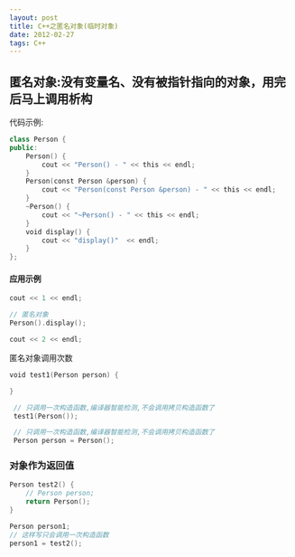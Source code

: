 ```yaml
---
layout: post
title: C++之匿名对象(临时对象)
date: 2012-02-27
tags: C++
---
```

## 匿名对象:没有变量名、没有被指针指向的对象，用完后马上调用析构

代码示例:
```swift
class Person {
public:
	Person() {
		cout << "Person() - " << this << endl;
	}
	Person(const Person &person) {
		cout << "Person(const Person &person) - " << this << endl;
	}
	~Person() {
		cout << "~Person() - " << this << endl;
	}
	void display() {
		cout << "display()"  << endl;
	}
};
```
#### 应用示例

```Swift
cout << 1 << endl;

// 匿名对象
Person().display();

cout << 2 << endl;
```
匿名对象调用次数
```Swift
void test1(Person person) {

}

 // 只调用一次构造函数,编译器智能检测,不会调用拷贝构造函数了
 test1(Person());

 // 只调用一次构造函数,编译器智能检测,不会调用拷贝构造函数了
 Person person = Person();

```

### 对象作为返回值
```Swift
Person test2() {
	// Person person;
	return Person();
}

Person person1;
// 这样写只会调用一次构造函数
person1 = test2();
```

